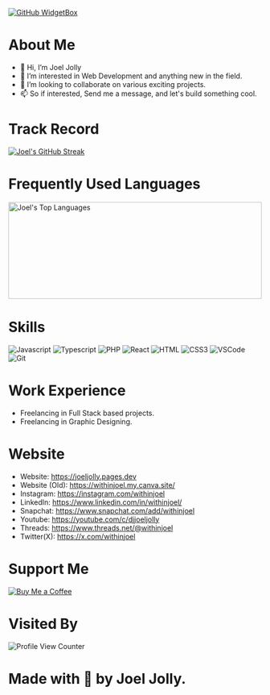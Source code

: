 [![GitHub WidgetBox](https://github-widgetbox.vercel.app/api/profile?username=withinjoel&data=followers,repositories,stars,commits&theme=darkmode)](https://github.com/Jurredr/github-widgetbox)
# About Me

* 👋 Hi, I’m Joel Jolly
* 👀 I’m interested in Web Development and anything new in the field.
* 💞️ I’m looking to collaborate on various exciting projects.
* 📫 So if interested, Send me a message, and let's build something cool.

# Track Record
<a href="https://github.com/withinJoel">
  <img src="https://streak-stats.demolab.com?user=withinjoel&theme=github-dark" alt="Joel's GitHub Streak">
</a>

# Frequently Used Languages

<a href="https://github.com/withinjoel"><img alt="Joel's Top Languages" src="https://denvercoder1-github-readme-stats.vercel.app/api/top-langs/?username=withinjoel&langs_count=8&layout=compact&theme=react&border_color=7F3FBF&bg_color=0D1117&title_color=F85D7F&icon_color=F8D866" height="192px" width="100%"/></a>

# Skills
![Javascript](https://img.shields.io/badge/Javascript-F0DB4F?style=for-the-badge&labelColor=black&logo=javascript&logoColor=F0DB4F)
![Typescript](https://img.shields.io/badge/Typescript-007acc?style=for-the-badge&labelColor=black&logo=typescript&logoColor=007acc)
![PHP](https://img.shields.io/badge/php-F05032?style=for-the-badge&logo=php&logoColor=white)
![React](https://img.shields.io/badge/-React-61DBFB?style=for-the-badge&labelColor=black&logo=react&logoColor=61DBFB)
![HTML](https://img.shields.io/badge/HTML5-E34F26?style=for-the-badge&logo=html5&logoColor=white)
![CSS3](https://img.shields.io/badge/CSS3-1572B6?style=for-the-badge&logo=css3&logoColor=white)
![VSCode](https://img.shields.io/badge/Visual_Studio-0078d7?style=for-the-badge&logo=visual%20studio&logoColor=white)
![Git](https://img.shields.io/badge/Git-F05032?style=for-the-badge&logo=git&logoColor=white)

# Work Experience
* Freelancing in Full Stack based projects.
* Freelancing in Graphic Designing.

# Website
* Website: https://joeljolly.pages.dev
* Website (Old): https://withinjoel.my.canva.site/
* Instagram: https://instagram.com/withinjoel
* LinkedIn: https://www.linkedin.com/in/withinjoel/
* Snapchat: https://www.snapchat.com/add/withinjoel
* Youtube: https://youtube.com/c/djjoeljolly
* Threads: https://www.threads.net/@withinjoel
* Twitter(X): https://x.com/withinjoel

# Support Me
[![Buy Me a Coffee](https://img.shields.io/badge/Buy%20Me%20a%20Coffee-Donate-orange?style=for-the-badge&logo=buy-me-a-coffee)](https://www.buymeacoffee.com/withinjoel)

# Visited By
![Profile View Counter](https://komarev.com/ghpvc/?username=withinjoel)
# Made with 💖 by Joel Jolly.
